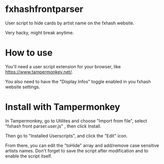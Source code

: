 # fxhashfrontparser
User script to hide cards by artist name on the fxhash website.

Very hacky, might break anytime.

# How to use
You'll need a user script extension for your browser, like https://www.tampermonkey.net/.

You also need to have the "Display Infos" toggle enabled in you fxhash website settings.

# Install with Tampermonkey
In Tampermonkey, go to Utilites and choose "Import from file", select "fxhash front parser.user.js" , then click Install. 

Then go to "Installed Userscripts", and click the "Edit" icon.

From there, you can edit the "toHide" array and add/remove case sensitive artists names. Don't forget to save the script after modification and to enable the script itself.
